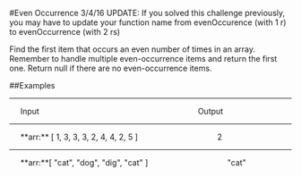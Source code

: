 #Even Occurrence
3/4/16 UPDATE: If you solved this challenge previously, you may have to update your function name from evenOccurence (with 1 r) to evenOccurrence (with 2 rs)


Find the first item that occurs an even number of times in an array. Remember to handle multiple even-occurrence items and return the first one. Return null if there are no even-occurrence items.

##Examples
<hr />
&nbsp;&nbsp;&nbsp;&nbsp;&nbsp;Input&nbsp;&nbsp;&nbsp;&nbsp;&nbsp;&nbsp;&nbsp;&nbsp;&nbsp;&nbsp;&nbsp;&nbsp;&nbsp;&nbsp;&nbsp;&nbsp;&nbsp;&nbsp;&nbsp;&nbsp;&nbsp;&nbsp;&nbsp;&nbsp;&nbsp;&nbsp;&nbsp;&nbsp;&nbsp;&nbsp;&nbsp;&nbsp;&nbsp;&nbsp;&nbsp;&nbsp;&nbsp;&nbsp;&nbsp;&nbsp;&nbsp;&nbsp;&nbsp;&nbsp;&nbsp;&nbsp;&nbsp;&nbsp;&nbsp;&nbsp;&nbsp;&nbsp;&nbsp;&nbsp;&nbsp;&nbsp;&nbsp;&nbsp;&nbsp;&nbsp;&nbsp;&nbsp;&nbsp;&nbsp;&nbsp;&nbsp;&nbsp;&nbsp;&nbsp;&nbsp;&nbsp;&nbsp;Output
<hr />
&nbsp;&nbsp;&nbsp;&nbsp;&nbsp;**arr:** [ 1, 3, 3, 3, 2, 4, 4, 2, 5 ]&nbsp;&nbsp;&nbsp;&nbsp;&nbsp;&nbsp;&nbsp;&nbsp;&nbsp;&nbsp;&nbsp;&nbsp;&nbsp;&nbsp;&nbsp;&nbsp;&nbsp;&nbsp;&nbsp;&nbsp;&nbsp;&nbsp;&nbsp;&nbsp;&nbsp;&nbsp;&nbsp;&nbsp;&nbsp;&nbsp;&nbsp;&nbsp;&nbsp;&nbsp;&nbsp;&nbsp;2

<hr />
&nbsp;&nbsp;&nbsp;&nbsp;&nbsp;**arr:**[ "cat", "dog", "dig", "cat" ]&nbsp;&nbsp;&nbsp;&nbsp;&nbsp;&nbsp;&nbsp;&nbsp;&nbsp;&nbsp;&nbsp;&nbsp;&nbsp;&nbsp;&nbsp;&nbsp;&nbsp;&nbsp;&nbsp;&nbsp;&nbsp;&nbsp;&nbsp;&nbsp;&nbsp;&nbsp;&nbsp;&nbsp;&nbsp;&nbsp;&nbsp;&nbsp;&nbsp;&nbsp;&nbsp;&nbsp;"cat"




